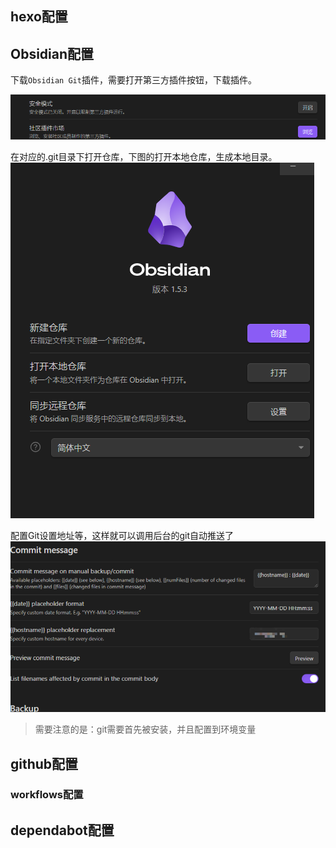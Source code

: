 ## hexo配置
## Obsidian配置
下载`Obsidian Git`插件，需要打开第三方插件按钮，下载插件。

![](Obsidian+github+hexo自动提交生成博客/Obsidian+github+hexo自动提交生成博客-20240113.png)

在对应的.git目录下打开仓库，下图的打开本地仓库，生成本地目录。
![](Obsidian+github+hexo自动提交生成博客/Obsidian+github+hexo自动提交生成博客-20240113%201.png)

配置Git设置地址等，这样就可以调用后台的git自动推送了
![](Obsidian+github+hexo自动提交生成博客/Obsidian+github+hexo自动提交生成博客-20240113%202.png)

> 需要注意的是：git需要首先被安装，并且配置到环境变量
> 
## github配置
### workflows配置
## dependabot配置
